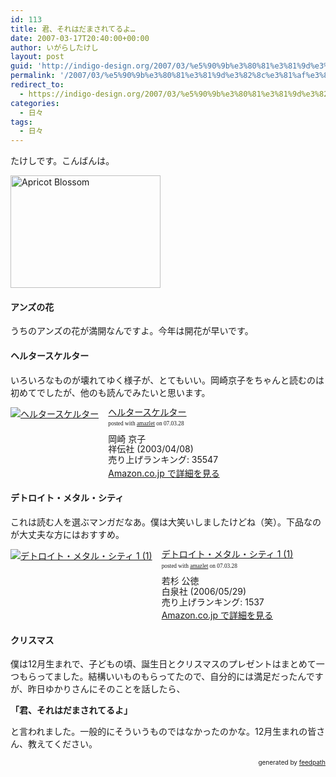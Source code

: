 ```yaml
---
id: 113
title: 君、それはだまされてるよ…
date: 2007-03-17T20:40:00+00:00
author: いがらしたけし
layout: post
guid: 'http://indigo-design.org/2007/03/%e5%90%9b%e3%80%81%e3%81%9d%e3%82%8c%e3%81%af%e3%81%a0%e3%81%be%e3%81%95%e3%82%8c%e3%81%a6%e3%82%8b%e3%82%88%e2%80%a6/'
permalink: '/2007/03/%e5%90%9b%e3%80%81%e3%81%9d%e3%82%8c%e3%81%af%e3%81%a0%e3%81%be%e3%81%95%e3%82%8c%e3%81%a6%e3%82%8b%e3%82%88/'
redirect_to:
  - https://indigo-design.org/2007/03/%e5%90%9b%e3%80%81%e3%81%9d%e3%82%8c%e3%81%af%e3%81%a0%e3%81%be%e3%81%95%e3%82%8c%e3%81%a6%e3%82%8b%e3%82%88/
categories:
  - 日々
tags:
  - 日々
---
```

<p>たけしです。こんばんは。</p>
<a href="http://www.flickr.com/photos/takeshi81/423881510/" title="Photo Sharing"><img src="http://farm1.static.flickr.com/163/423881510_eefadee9a4_m.jpg" alt="Apricot Blossom" height="180" width="240"></a>
<h4>アンズの花</h4>
<p>うちのアンズの花が満開なんですよ。今年は開花が早いです。
</p><h4>ヘルタースケルター</h4>
<p>いろいろなものが壊れてゆく様子が、とてもいい。岡崎京子をちゃんと読むのは初めてでしたが、他のも読んでみたいと思います。</p>
<div class="amazlet-box" style="margin-bottom: 0px"><div class="amazlet-image" style="float: left"><a href="http://www.amazon.co.jp/exec/obidos/ASIN/4396762976/kamiigusajiko-22/ref=nosim/" name="amazletlink" target="_blank"><img src="http://images-jp.amazon.com/images/P/4396762976.09.MZZZZZZZ.jpg" alt="ヘルタースケルター" style="border: medium none"></a></div><div class="amazlet-info" style="float: left;margin-left: 15px;line-height: 120%"><div class="amazlet-name" style="margin-bottom: 10px;line-height: 120%"><a href="http://www.amazon.co.jp/exec/obidos/ASIN/4396762976/kamiigusajiko-22/ref=nosim/" name="amazletlink" target="_blank">ヘルタースケルター</a><div class="amazlet-powered-date" style="font-size: 7pt;margin-top: 5px;font-family: verdana;line-height: 120%">posted with <a href="http://www.amazlet.com/browse/ASIN/4396762976/kamiigusajiko-22" title="ヘルタースケルター" target="_blank">amazlet</a> on 07.03.28</div></div><div class="amazlet-detail">岡崎 京子 <br />祥伝社 (2003/04/08)<br />売り上げランキング: 35547<br /></div><div class="amazlet-link" style="margin-top: 5px"><a href="http://www.amazon.co.jp/exec/obidos/ASIN/4396762976/kamiigusajiko-22/ref=nosim/" name="amazletlink" target="_blank">Amazon.co.jp で詳細を見る</a></div></div><div class="amazlet-footer" style="clear: left"></div></div>
<h4>デトロイト・メタル・シティ</h4>
<p>これは読む人を選ぶマンガだなあ。僕は大笑いしましたけどね（笑）。下品なのが大丈夫な方にはおすすめ。</p>
<div class="amazlet-box" style="margin-bottom: 0px"><div class="amazlet-image" style="float: left"><a href="http://www.amazon.co.jp/exec/obidos/ASIN/4592143515/kamiigusajiko-22/ref=nosim/" name="amazletlink" target="_blank"><img src="http://images-jp.amazon.com/images/P/4592143515.09.MZZZZZZZ.jpg" alt="デトロイト・メタル・シティ 1 (1)" style="border: medium none"></a></div><div class="amazlet-info" style="float: left;margin-left: 15px;line-height: 120%"><div class="amazlet-name" style="margin-bottom: 10px;line-height: 120%"><a href="http://www.amazon.co.jp/exec/obidos/ASIN/4592143515/kamiigusajiko-22/ref=nosim/" name="amazletlink" target="_blank">デトロイト・メタル・シティ 1 (1)</a><div class="amazlet-powered-date" style="font-size: 7pt;margin-top: 5px;font-family: verdana;line-height: 120%">posted with <a href="http://www.amazlet.com/browse/ASIN/4592143515/kamiigusajiko-22" title="デトロイト・メタル・シティ 1 (1)" target="_blank">amazlet</a> on 07.03.28</div></div><div class="amazlet-detail">若杉 公徳 <br />白泉社 (2006/05/29)<br />売り上げランキング: 1537<br /></div><div class="amazlet-link" style="margin-top: 5px"><a href="http://www.amazon.co.jp/exec/obidos/ASIN/4592143515/kamiigusajiko-22/ref=nosim/" name="amazletlink" target="_blank">Amazon.co.jp で詳細を見る</a></div></div><div class="amazlet-footer" style="clear: left"></div></div>
<h4>クリスマス</h4>
<p>僕は12月生まれで、子どもの頃、誕生日とクリスマスのプレゼントはまとめて一つもらってました。結構いいものもらってたので、自分的には満足だったんですが、昨日ゆかりさんにそのことを話したら、</p>
<p><strong>「君、それはだまされてるよ」</strong></p>
<p>と言われました。一般的にそういうものではなかったのかな。12月生まれの皆さん、教えてください。</p>
<div style="text-align: right;font-size: 10px">
&nbsp;&nbsp;<span>generated by <a href="http://feedpath.jp">feedpath</a></span>
</div>